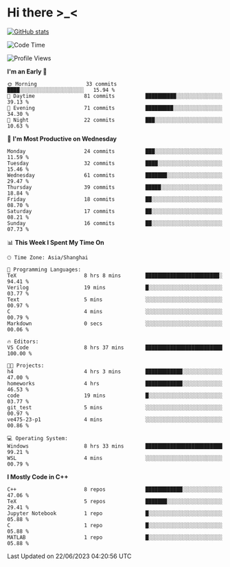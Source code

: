 # Hi there \>_<

[![GitHub stats](https://github-readme-stats.vercel.app/api?username=ARessegetesStery&show_icons=true&theme=transparent)](https://github.com/anuraghazra/github-readme-stats)

<!--START_SECTION:waka-->
![Code Time](http://img.shields.io/badge/Code%20Time-156%20hrs%2052%20mins-blue)

![Profile Views](http://img.shields.io/badge/Profile%20Views-0-blue)

**I'm an Early 🐤** 

```text
🌞 Morning                33 commits          ████░░░░░░░░░░░░░░░░░░░░░   15.94 % 
🌆 Daytime                81 commits          ██████████░░░░░░░░░░░░░░░   39.13 % 
🌃 Evening                71 commits          █████████░░░░░░░░░░░░░░░░   34.30 % 
🌙 Night                  22 commits          ███░░░░░░░░░░░░░░░░░░░░░░   10.63 % 
```
📅 **I'm Most Productive on Wednesday** 

```text
Monday                   24 commits          ███░░░░░░░░░░░░░░░░░░░░░░   11.59 % 
Tuesday                  32 commits          ████░░░░░░░░░░░░░░░░░░░░░   15.46 % 
Wednesday                61 commits          ███████░░░░░░░░░░░░░░░░░░   29.47 % 
Thursday                 39 commits          █████░░░░░░░░░░░░░░░░░░░░   18.84 % 
Friday                   18 commits          ██░░░░░░░░░░░░░░░░░░░░░░░   08.70 % 
Saturday                 17 commits          ██░░░░░░░░░░░░░░░░░░░░░░░   08.21 % 
Sunday                   16 commits          ██░░░░░░░░░░░░░░░░░░░░░░░   07.73 % 
```


📊 **This Week I Spent My Time On** 

```text
🕑︎ Time Zone: Asia/Shanghai

💬 Programming Languages: 
TeX                      8 hrs 8 mins        ████████████████████████░   94.41 % 
Verilog                  19 mins             █░░░░░░░░░░░░░░░░░░░░░░░░   03.77 % 
Text                     5 mins              ░░░░░░░░░░░░░░░░░░░░░░░░░   00.97 % 
C                        4 mins              ░░░░░░░░░░░░░░░░░░░░░░░░░   00.79 % 
Markdown                 0 secs              ░░░░░░░░░░░░░░░░░░░░░░░░░   00.06 % 

🔥 Editors: 
VS Code                  8 hrs 37 mins       █████████████████████████   100.00 % 

🐱‍💻 Projects: 
h4                       4 hrs 3 mins        ████████████░░░░░░░░░░░░░   47.00 % 
homeworks                4 hrs               ████████████░░░░░░░░░░░░░   46.53 % 
code                     19 mins             █░░░░░░░░░░░░░░░░░░░░░░░░   03.77 % 
git_test                 5 mins              ░░░░░░░░░░░░░░░░░░░░░░░░░   00.97 % 
ve475-23-p1              4 mins              ░░░░░░░░░░░░░░░░░░░░░░░░░   00.86 % 

💻 Operating System: 
Windows                  8 hrs 33 mins       █████████████████████████   99.21 % 
WSL                      4 mins              ░░░░░░░░░░░░░░░░░░░░░░░░░   00.79 % 
```

**I Mostly Code in C++** 

```text
C++                      8 repos             ████████████░░░░░░░░░░░░░   47.06 % 
TeX                      5 repos             ███████░░░░░░░░░░░░░░░░░░   29.41 % 
Jupyter Notebook         1 repo              █░░░░░░░░░░░░░░░░░░░░░░░░   05.88 % 
C                        1 repo              █░░░░░░░░░░░░░░░░░░░░░░░░   05.88 % 
MATLAB                   1 repo              █░░░░░░░░░░░░░░░░░░░░░░░░   05.88 % 
```




 Last Updated on 22/06/2023 04:20:56 UTC
<!--END_SECTION:waka-->
